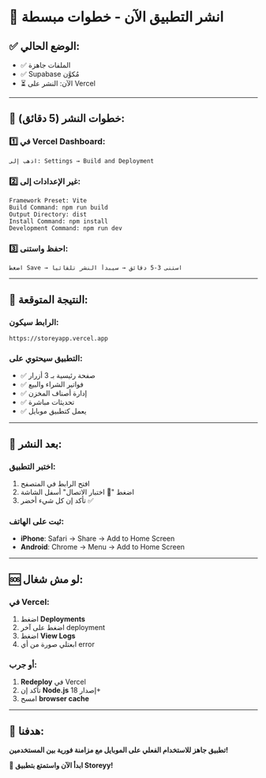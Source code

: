 # 🚀 انشر التطبيق الآن - خطوات مبسطة

## ✅ الوضع الحالي:
- ✅ الملفات جاهزة
- ✅ Supabase مُكوَّن
- ⏳ الآن: النشر على Vercel

---

## 🎯 خطوات النشر (5 دقائق):

### 1️⃣ في Vercel Dashboard:
```
اذهب إلى: Settings → Build and Deployment
```

### 2️⃣ غير الإعدادات إلى:
```
Framework Preset: Vite
Build Command: npm run build  
Output Directory: dist
Install Command: npm install
Development Command: npm run dev
```

### 3️⃣ احفظ واستنى:
```
اضغط Save → استنى 3-5 دقائق → سيبدأ النشر تلقائياً
```

---

## 🎉 النتيجة المتوقعة:

### الرابط سيكون:
```
https://storeyapp.vercel.app
```

### التطبيق سيحتوي على:
- ✅ صفحة رئيسية بـ 3 أزرار
- ✅ فواتير الشراء والبيع
- ✅ إدارة أصناف المخزن  
- ✅ تحديثات مباشرة
- ✅ يعمل كتطبيق موبايل

---

## 📱 بعد النشر:

### اختبر التطبيق:
1. افتح الرابط في المتصفح
2. اضغط "🔧 اختبار الاتصال" أسفل الشاشة
3. تأكد إن كل شيء أخضر ✅

### ثبت على الهاتف:
- **iPhone**: Safari → Share → Add to Home Screen
- **Android**: Chrome → Menu → Add to Home Screen

---

## 🆘 لو مش شغال:

### في Vercel:
1. اضغط **Deployments**
2. اضغط على آخر deployment
3. اضغط **View Logs**
4. ابعتلي صورة من أي error

### أو جرب:
1. **Redeploy** في Vercel
2. تأكد إن **Node.js** إصدار 18+
3. امسح **browser cache**

---

## 🎯 هدفنا:

**تطبيق جاهز للاستخدام الفعلي على الموبايل مع مزامنة فورية بين المستخدمين!**

**🚀 ابدأ الآن واستمتع بتطبيق Storeyy!**
